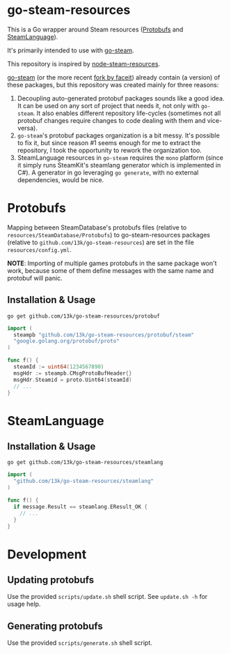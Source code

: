 # go-steam-resources

This is a Go wrapper around Steam resources
([Protobufs](https://github.com/SteamDatabase/Protobufs) and
[SteamLanguage](https://github.com/SteamRE/SteamKit/tree/master/Resources/SteamLanguage)).

It's primarily intended to use with [go-steam](https://github.com/13k/go-steam).

This repository is inspired by
[node-steam-resources](https://github.com/seishun/node-steam-resources).

[go-steam](https://github.com/Philipp15b/go-steam) (or the more recent
[fork by faceit](https://github.com/faceit/go-steam)) already contain (a version) of
these packages, but this repository was created mainly for three reasons:

1. Decoupling auto-generated protobuf packages sounds like a good idea. It can be used on any sort
   of project that needs it, not only with `go-steam`. It also enables different repository
   life-cycles (sometimes not all protobuf changes require changes to code dealing with them and
   vice-versa).
2. `go-steam`'s protobuf packages organization is a bit messy. It's possible to fix it, but since
   reason #1 seems enough for me to extract the repository, I took the opportunity to rework the
   organization too.
3. SteamLanguage resources in `go-steam` requires the `mono` platform (since it simply runs
   SteamKit's steamlang generator which is implemented in C#). A generator in go leveraging `go generate`, with no external dependencies, would be nice.

# Protobufs

Mapping between SteamDatabase's protobufs files (relative to `resources/SteamDatabase/Protobufs`) to
go-steam-resources packages (relative to `github.com/13k/go-steam-resources`) are set in the file
`resources/config.yml`.

**NOTE**: Importing of multiple games protobufs in the same package won't work, because some of them
define messages with the same name and protobuf will panic.

## Installation & Usage

`go get github.com/13k/go-steam-resources/protobuf`

```go
import (
  steampb "github.com/13k/go-steam-resources/protobuf/steam"
  "google.golang.org/protobuf/proto"
)

func f() {
  steamId := uint64(1234567890)
  msgHdr := steampb.CMsgProtoBufHeader{}
  msgHdr.Steamid = proto.Uint64(steamId)
  // ...
}
```

# SteamLanguage

## Installation & Usage

`go get github.com/13k/go-steam-resources/steamlang`

```go
import (
  "github.com/13k/go-steam-resources/steamlang"
)

func f() {
  if message.Result == steamlang.EResult_OK {
    // ...
  }
}
```

# Development

## Updating protobufs

Use the provided `scripts/update.sh` shell script. See `update.sh -h` for usage help.

## Generating protobufs

Use the provided `scripts/generate.sh` shell script.
